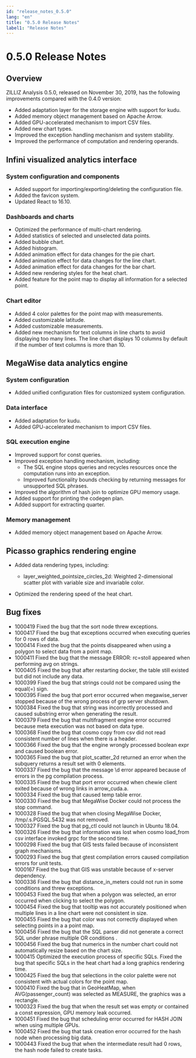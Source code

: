 ```yaml
---
id: "release_notes_0.5.0"
lang: "en"
title: "0.5.0 Release Notes"
label1: "Release Notes"
---
```

# 0.5.0 Release Notes


## Overview

ZILLIZ Analysis 0.5.0, released on November 30, 2019, has the following improvements compared with the 0.4.0 version:

- Added adaptation layer for the storage engine with support for kudu.
- Added memory object management based on Apache Arrow.
- Added GPU-accelerated mechanism to import CSV files.
- Added new chart types.
- Improved the exception handling mechanism and system stability.
- Improved the performance of computation and rendering operands.

## Infini visualized analytics interface

### System configuration and components

- Added support for importing/exporting/deleting the configuration file.
- Added the favicon system.
- Updated React to 16.10.

### Dashboards and charts

- Optimized the performance of multi-chart rendering.
- Added statistics of selected and unselected data points.
- Added bubble chart.
- Added histogram.
- Added animation effect for data changes for the pie chart.
- Added animation effect for data changes for the line chart.
- Added animation effect for data changes for the bar chart.
- Added new rendering styles for the heat chart.
- Added feature for the point map to display all information for a selected point.

### Chart editor

- Added 4 color palettes for the point map with measurements.
- Added customizable latitude.
- Added customizable measurements.
- Added new mechanism for text columns in line charts to avoid displaying too many lines. The line chart displays 10 columns by default if the number of text columns is more than 10.


## MegaWise data analytics engine

### System configuration

- Added unified configuration files for customized system configuration.

### Data interface

- Added adaptation for kudu.
- Added GPU-accelerated mechanism to import CSV files.

### SQL execution engine

- Improved support for const queries.
- Improved exception handling mechanism, including:
    - The SQL engine stops queries and recycles resources once the computation runs into an exception.
    - Improved functionality bounds checking by returning messages for unsupported SQL phrases.
- Improved the algorithm of hash join to optimize GPU memory usage.
- Added support for printing the codegen plan.
- Added support for extracting quarter.

### Memory management

- Added memory object management based on Apache Arrow.

## Picasso graphics rendering engine

- Added data rendering types, including:

    - layer\_weighted\_pointsize\_circles\_2d: Weighted 2-dimensional scatter plot with variable size and invariable color.

- Optimized the rendering speed of the heat chart.

## Bug fixes

- 1000419         Fixed the bug that the sort node threw exceptions.
- 1000417         Fixed the bug that exceptions occurred when executing queries for 0 rows of data.
- 1000414         Fixed the bug that the points disappeared when using a polygon to select data from a point map.
- 1000411         Fixed the bug that the message ERROR: rc=stoll appeared when performing avg on strings.
- 1000405         Fixed the bug that after restarting docker, the table still existed but did not include any data.
- 1000399         Fixed the bug that strings could not be compared using the equal(=) sign.
- 1000395         Fixed the bug that port error occurred when megawise\_server stopped because of the wrong process of grp server shutdown.
- 1000384         Fixed the bug that string was incorrectly processed and caused substring error when generating the result.
- 1000379         Fixed the bug that multifragment engine error occurred because meta execution was not based on data type.
- 1000368         Fixed the bug that cosmo copy from csv did not read consistent number of lines when there is a header.
- 1000366         Fixed the bug that the engine wrongly processed boolean expr and caused boolean error.
- 1000365         Fixed the bug that plot\_scatter\_2d returned an error when the subquery returns a result set with 0 elements.
- 1000337         Fixed the bug that the message \d error appeared because of errors in the pg compilation process.
- 1000335         Fixed the bug that port error occurred when chewie client exited because of wrong links in arrow\_cuda.a.
- 1000334         Fixed the bug that caused temp table error.
- 1000330         Fixed the bug that MegaWise Docker could not process the stop command.
- 1000328         Fixed the bug that when closing MegaWise Docker, /tmp/.s.PGSQL.5432 was not removed.
- 1000327         Fixed the bug that pg\_ctl could not launch in Ubuntu 18.04.
- 1000326         Fixed the bug that information was lost when cosmo load\_from csv interface invoked grpc for the second time.
- 1000298         Fixed the bug that GIS tests failed because of inconsistent graph mechanisms.
- 1000293         Fixed the bug that gtest compilation errors caused compilation errors for unit tests.
- 1000167         Fixed the bug that GIS was unstable because of x-server dependency.
- 1000336         Fixed the bug that distance\_in\_meters could not run in some conditions and threw exceptions.
- 1000453         Fixed the bug that when a polygon was selected, an error occurred when clicking to select the polygon.
- 1000454         Fixed the bug that tooltip was not accurately positioned when multiple lines in a line chart were not consistent in size.
- 1000455         Fixed the bug that color was not correctly displayed when selecting points in a a point map.
- 1000456         Fixed the bug that the SQL parser did not generate a correct SQL under phrase multiple OR conditions .
- 1000456         Fixed the bug that numerics in the number chart could not automatically resize based on the chart size.
- 1000415         Optimized the execution process of specific SQLs. Fixed the bug that specific SQLs in the heat chart had a long graphics rendering time.
- 1000425         Fixed the bug that selections in the color palette were not consistent with actual colors for the point map.
- 1000410         Fixed the bug that in GeoHeatMap, when AVG(passenger\_count) was selected as MEASURE, the graphics was a rectangle.
- 1000323         Fixed the bug that when the result set was empty or contained a const expression, GPU memory leak occurred.
- 1000451         Fixed the bug that scheduling error occurred for HASH JOIN when using multiple GPUs.
- 1000452         Fixed the bug that task creation error occurred for the hash node when processing big data.
- 1000443         Fixed the bug that when the intermediate result had 0 rows, the hash node failed to create tasks.
